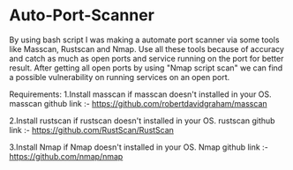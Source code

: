 # Auto-Port-Scanner

By using bash script I was making a automate port scanner via some tools like Masscan, Rustscan and Nmap. Use all these tools because of accuracy and catch as much as open ports and service running on the port for better result. After getting all open ports by using "Nmap script scan" we can find a possible vulnerability on running services on an open port.


Requirements:
1.Install masscan if masscan doesn't installed in your OS.
masscan github link :- https://github.com/robertdavidgraham/masscan

2.Install rustscan if rustscan doesn't installed in your OS.
rustscan github link :- https://github.com/RustScan/RustScan

3.Install Nmap if Nmap doesn't installed in your OS.
Nmap github link :- https://github.com/nmap/nmap
